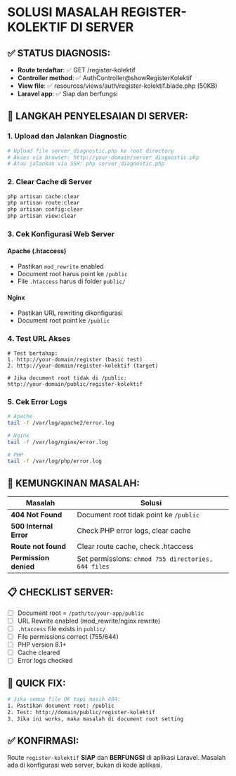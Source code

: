 # SOLUSI MASALAH REGISTER-KOLEKTIF DI SERVER

## ✅ STATUS DIAGNOSIS:
- **Route terdaftar**: ✅ GET /register-kolektif  
- **Controller method**: ✅ AuthController@showRegisterKolektif
- **View file**: ✅ resources/views/auth/register-kolektif.blade.php (50KB)
- **Laravel app**: ✅ Siap dan berfungsi

## 🔧 LANGKAH PENYELESAIAN DI SERVER:

### 1. **Upload dan Jalankan Diagnostic**
```bash
# Upload file server_diagnostic.php ke root directory
# Akses via browser: http://your-domain/server_diagnostic.php
# Atau jalankan via SSH: php server_diagnostic.php
```

### 2. **Clear Cache di Server**
```bash
php artisan cache:clear
php artisan route:clear
php artisan config:clear
php artisan view:clear
```

### 3. **Cek Konfigurasi Web Server**

#### **Apache (.htaccess)**
- Pastikan `mod_rewrite` enabled
- Document root harus point ke `/public`
- File `.htaccess` harus di folder `public/`

#### **Nginx**
- Pastikan URL rewriting dikonfigurasi
- Document root point ke `/public`

### 4. **Test URL Akses**
```
# Test bertahap:
1. http://your-domain/register (basic test)
2. http://your-domain/register-kolektif (target)

# Jika document root tidak di /public:
http://your-domain/public/register-kolektif
```

### 5. **Cek Error Logs**
```bash
# Apache
tail -f /var/log/apache2/error.log

# Nginx  
tail -f /var/log/nginx/error.log

# PHP
tail -f /var/log/php/error.log
```

## 🎯 KEMUNGKINAN MASALAH:

| Masalah | Solusi |
|---------|--------|
| **404 Not Found** | Document root tidak point ke `/public` |
| **500 Internal Error** | Check PHP error logs, clear cache |
| **Route not found** | Clear route cache, check .htaccess |
| **Permission denied** | Set permissions: `chmod 755 directories, 644 files` |

## 📋 CHECKLIST SERVER:
- [ ] Document root = `/path/to/your-app/public`
- [ ] URL Rewrite enabled (mod_rewrite/nginx rewrite)
- [ ] `.htaccess` file exists in `public/`
- [ ] File permissions correct (755/644)
- [ ] PHP version 8.1+ 
- [ ] Cache cleared
- [ ] Error logs checked

## 🚀 QUICK FIX:
```bash
# Jika semua file OK tapi masih 404:
1. Pastikan document root: /public
2. Test: http://domain/public/register-kolektif
3. Jika ini works, maka masalah di document root setting
```

## ✅ KONFIRMASI:
Route `register-kolektif` **SIAP** dan **BERFUNGSI** di aplikasi Laravel. Masalah ada di konfigurasi web server, bukan di kode aplikasi.
